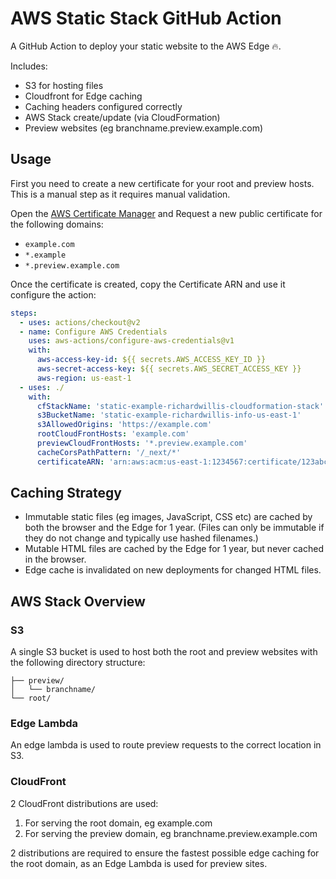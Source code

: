 # AWS Static Stack GitHub Action

A GitHub Action to deploy your static website to the AWS Edge 🔥.

Includes:

- S3 for hosting files
- Cloudfront for Edge caching
- Caching headers configured correctly
- AWS Stack create/update (via CloudFormation)
- Preview websites (eg branchname.preview.example.com)

## Usage

First you need to create a new certificate for your root and preview hosts. This is a manual step as it requires manual validation.

Open the [AWS Certificate Manager](https://console.aws.amazon.com/acm/home?region=us-east-1) and Request a new public certificate for the following domains:

- `example.com`
- `*.example`
- `*.preview.example.com`

Once the certificate is created, copy the Certificate ARN and use it configure the action:

```yaml
steps:
  - uses: actions/checkout@v2
  - name: Configure AWS Credentials
    uses: aws-actions/configure-aws-credentials@v1
    with:
      aws-access-key-id: ${{ secrets.AWS_ACCESS_KEY_ID }}
      aws-secret-access-key: ${{ secrets.AWS_SECRET_ACCESS_KEY }}
      aws-region: us-east-1
  - uses: ./
    with:
      cfStackName: 'static-example-richardwillis-cloudformation-stack'
      s3BucketName: 'static-example-richardwillis-info-us-east-1'
      s3AllowedOrigins: 'https://example.com'
      rootCloudFrontHosts: 'example.com'
      previewCloudFrontHosts: '*.preview.example.com'
      cacheCorsPathPattern: '/_next/*'
      certificateARN: 'arn:aws:acm:us-east-1:1234567:certificate/123abc-123abc-1234-5678-abcdef'
```

## Caching Strategy

- Immutable static files (eg images, JavaScript, CSS etc) are cached by both the browser and the Edge for 1 year. (Files can only be immutable if they do not change and typically use hashed filenames.)
- Mutable HTML files are cached by the Edge for 1 year, but never cached in the browser.
- Edge cache is invalidated on new deployments for changed HTML files.

## AWS Stack Overview

### S3

A single S3 bucket is used to host both the root and preview websites with the following directory structure:

```console
├── preview/
│   └── branchname/
└── root/
```

### Edge Lambda

An edge lambda is used to route preview requests to the correct location in S3.

### CloudFront

2 CloudFront distributions are used:

1. For serving the root domain, eg example.com
2. For serving the preview domain, eg branchname.preview.example.com

2 distributions are required to ensure the fastest possible edge caching for the root domain, as an Edge Lambda is used for preview sites.
